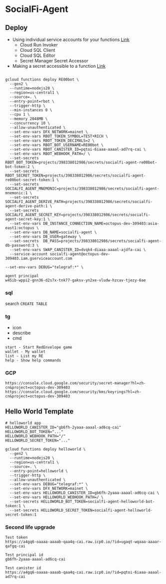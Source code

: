 # SocialFi-Agent

## Deploy
- Using individual service accounts for your functions [Link](https://cloud.google.com/functions/docs/securing/function-identity#individual)
    - Cloud Run Invoker
    - Cloud SQL Client
    - Cloud SQL Editor
    - Secret Manager Secret Accessor
- Making a secret accessible to a function [Link](https://cloud.google.com/functions/docs/configuring/secrets#making_a_secret_accessible_to_a_function)

```

gcloud functions deploy RE00bot \
  --gen2 \
  --runtime=nodejs20 \
  --region=us-central1 \
  --source=. \
  --entry-point=rbot \
  --trigger-http \
  --min-instances 0 \
  --cpu 1 \
  --memory 2048MB \
  --concurrency 10 \
  --allow-unauthenticated \
  --set-env-vars DFX_NETWORK=mainet \
  --set-env-vars RBOT_TOKEN_SYMBOL=TEST•RICH \
  --set-env-vars RBOT_TOKEN_DECIMALS=2 \
  --set-env-vars RBOT_BOT_USERNAME=RE00bot \
  --set-env-vars RBOT_CANISTER_ID=pqtoi-6iaaa-aaaal-ad7rq-cai \
  --set-env-vars RBOT_WEBHOOK_PATH=/ \
  --set-secrets  RBOT_BOT_TOKEN=projects/398338012986/secrets/socialfi-agent-re00bot-bot-token:2 \
  --set-secrets  RBOT_SECRET_TOKEN=projects/398338012986/secrets/socialfi-agent-re00bot-secret-token:1 \
  --set-secrets  SOCIALFI_AGENT_MNEMONIC=projects/398338012986/secrets/socialfi-agent-mnemonic:1 \
  --set-secrets  SOCIALFI_AGENT_DERIVE_PATH=projects/398338012986/secrets/socialfi-agent-derive-path:1 \
  --set-secrets  SOCIALFI_AGENT_SECRET_KEY=projects/398338012986/secrets/socialfi-agent-secret-key:1 \
  --set-env-vars DB_INSTANCE_CONNECTION_NAME=octopus-dev-309403:asia-east1:octopus \
  --set-env-vars DB_NAME=socialfi-agent \
  --set-env-vars DB_USER=gateway \
  --set-secrets  DB_PASS=projects/398338012986/secrets/socialfi-agent-db-password:3 \
  --set-env-vars SWAP_CANISTER_ID=dvqk4-diaaa-aaaal-ajdfa-cai \
  --service-account socialfi-agent@octopus-dev-309403.iam.gserviceaccount.com

--set-env-vars DEBUG="telegraf:*" \
```

```
agent principal
w45ib-wppi2-gnn36-d2s7x-tnk77-gaksv-yn2xe-vludw-hzcav-tjezy-6ae
```

### sql
search `CREATE TABLE`


### tg
- icon
- describe
- cmd
```
start - Start RedEnvelope game
wallet - My wallet
list - List my RE
help - Show help commands
```

### GCP
```
https://console.cloud.google.com/security/secret-manager?hl=zh-cn&project=octopus-dev-309403
https://console.cloud.google.com/security/kms/keyrings?hl=zh-cn&project=octopus-dev-309403
```


## Hello World Template
```
# helloworld app
HELLOWORLD_CANISTER_ID="gb6fh-2yaaa-aaaal-ad6cq-cai"
HELLOWORLD_BOT_TOKEN="..."
HELLOWORLD_WEBHOOK_PATH="/"
HELLOWORLD_SECRET_TOKEN="..."
```

```
gcloud functions deploy helloworld \
  --gen2 \
  --runtime=nodejs20 \
  --region=us-central1 \
  --source=. \
  --entry-point=helloworld \
  --trigger-http \
  --allow-unauthenticated \
  --set-env-vars DEBUG="telegraf:*" \
  --set-env-vars DFX_NETWORK=mainet \
  --set-env-vars HELLOWORLD_CANISTER_ID=gb6fh-2yaaa-aaaal-ad6cq-cai \
  --set-env-vars HELLOWORLD_WEBHOOK_PATH=/ \
  --set-secrets HELLOWORLD_BOT_TOKEN=socialfi-agent-helloworld-bot-token:1 \
  --set-secrets HELLOWORLD_SECRET_TOKEN=socialfi-agent-helloworld-secret-token:1

```

### Second life upgrade
```
Test token
https://a4gq6-oaaaa-aaaab-qaa4q-cai.raw.icp0.io/?id=ugaqt-wqaaa-aaaar-qafgq-cai

Test principal id
gb6fh-2yaaa-aaaal-ad6cq-cai

Test canister id
https://a4gq6-oaaaa-aaaab-qaa4q-cai.raw.icp0.io/?id=pqtoi-6iaaa-aaaal-ad7rq-cai

```